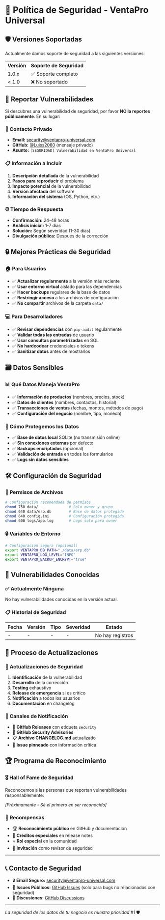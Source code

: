 # 🔐 Política de Seguridad - VentaPro Universal

## 🛡️ **Versiones Soportadas**

Actualmente damos soporte de seguridad a las siguientes versiones:

| Versión | Soporte de Seguridad |
| ------- | -------------------- |
| 1.0.x   | ✅ Soporte completo  |
| < 1.0   | ❌ No soportado      |

## 🚨 **Reportar Vulnerabilidades**

Si descubres una vulnerabilidad de seguridad, por favor **NO la reportes públicamente**. En su lugar:

### 📧 **Contacto Privado**
- **Email:** security@ventapro-universal.com
- **GitHub:** [@Luiss2080](https://github.com/Luiss2080) (mensaje privado)
- **Asunto:** `[SEGURIDAD] Vulnerabilidad en VentaPro Universal`

### 📋 **Información a Incluir**
1. **Descripción detallada** de la vulnerabilidad
2. **Pasos para reproducir** el problema
3. **Impacto potencial** de la vulnerabilidad
4. **Versión afectada** del software
5. **Información del sistema** (OS, Python, etc.)

### ⏰ **Tiempo de Respuesta**
- **Confirmación:** 24-48 horas
- **Análisis inicial:** 1-7 días  
- **Solución:** Según severidad (1-30 días)
- **Divulgación pública:** Después de la corrección

## 🔒 **Mejores Prácticas de Seguridad**

### 🏠 **Para Usuarios**
- ✅ **Actualizar regularmente** a la versión más reciente
- ✅ **Usar entorno virtual** aislado para las dependencias
- ✅ **Hacer backups** regulares de la base de datos
- ✅ **Restringir acceso** a los archivos de configuración
- ✅ **No compartir** archivos de la carpeta `data/`

### 💻 **Para Desarrolladores**
- ✅ **Revisar dependencias** con `pip-audit` regularmente
- ✅ **Validar todas las entradas** de usuario
- ✅ **Usar consultas parametrizadas** en SQL
- ✅ **No hardcodear** credenciales o tokens
- ✅ **Sanitizar datos** antes de mostrarlos

## 🗃️ **Datos Sensibles**

### 📊 **Qué Datos Maneja VentaPro**
- ✅ **Información de productos** (nombres, precios, stock)
- ✅ **Datos de clientes** (nombres, contactos, historial)
- ✅ **Transacciones de ventas** (fechas, montos, métodos de pago)
- ✅ **Configuración del negocio** (nombre, tipo, moneda)

### 🔐 **Cómo Protegemos los Datos**
- ✅ **Base de datos local** SQLite (no transmisión online)
- ✅ **Sin conexiones externas** por defecto
- ✅ **Backups encriptados** (opcional)
- ✅ **Validación de entrada** en todos los formularios
- ✅ **Logs sin datos sensibles** 

## 🛠️ **Configuración de Seguridad**

### 📂 **Permisos de Archivos**
```bash
# Configuración recomendada de permisos
chmod 750 data/              # Solo owner y grupo
chmod 640 data/erp.db        # Base de datos protegida
chmod 640 config.ini         # Configuración protegida
chmod 600 logs/app.log       # Logs solo para owner
```

### 🔒 **Variables de Entorno**
```bash
# Configuración segura (opcional)
export VENTAPRO_DB_PATH="./data/erp.db"
export VENTAPRO_LOG_LEVEL="INFO"
export VENTAPRO_BACKUP_ENCRYPT="true"
```

## 🚨 **Vulnerabilidades Conocidas**

### ✅ **Actualmente Ninguna**
No hay vulnerabilidades conocidas en la versión actual.

### 📋 **Historial de Seguridad**
| Fecha | Versión | Tipo | Severidad | Estado |
|-------|---------|------|-----------|---------|
| - | - | - | - | No hay registros |

## 🔄 **Proceso de Actualizaciones**

### 🚀 **Actualizaciones de Seguridad**
1. **Identificación** de la vulnerabilidad
2. **Desarrollo** de la corrección
3. **Testing** exhaustivo
4. **Release de emergencia** si es crítico
5. **Notificación** a todos los usuarios
6. **Documentación** en changelog

### 📢 **Canales de Notificación**
- 📧 **GitHub Releases** con etiqueta `security`
- 🚨 **GitHub Security Advisories**
- 📋 **Archivo CHANGELOG.md** actualizado
- 💬 **Issue pinneado** con información crítica

## 🏆 **Programa de Reconocimiento**

### 🎖️ **Hall of Fame de Seguridad**
Reconocemos a las personas que reportan vulnerabilidades responsablemente:

*[Próximamente - Sé el primero en ser reconocido]*

### 🎁 **Recompensas**
- 🏆 **Reconocimiento público** en GitHub y documentación
- 🎯 **Créditos especiales** en release notes
- ⭐ **Rol especial** en la comunidad
- 🎪 **Invitación** como revisor de seguridad

---

## 📞 **Contacto de Seguridad**

- 🔒 **Email Seguro:** security@ventapro-universal.com
- 🐛 **Issues Públicos:** [GitHub Issues](https://github.com/Luiss2080/NegocioSmart/issues) (solo para bugs no relacionados con seguridad)
- 💬 **Discusiones:** [GitHub Discussions](https://github.com/Luiss2080/NegocioSmart/discussions)

---

*La seguridad de los datos de tu negocio es nuestra prioridad #1* 🛡️